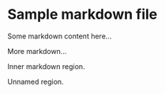 # Sample markdown file

<!--#region FirstRegion-->
Some markdown content here...
<!--#endregion-->

<!-- #endregion Invalid end boundary -->
<!-- #region Invalid start boundary -->

<!-- #region Second Region -->
More markdown...

<!--   #region   InnerRegion    -->
Inner markdown region.
<!--  #endregion   ends InnerRegion  -->

<!--  #region  -->

Unnamed region.

<!--#endregion-->

<!--  #endregion -->
